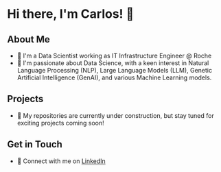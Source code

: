 <!--
**czubiaur/czubiaur** is a ✨ _special_ ✨ repository because its `README.md` (this file) appears on your GitHub profile.

Here are some ideas to get you started:

- 🔭 I’m currently working on ...
- 🌱 I’m currently learning ...
- 👯 I’m looking to collaborate on ...
- 🤔 I’m looking for help with ...
- 💬 Ask me about ...
- 📫 How to reach me: ...
- 😄 Pronouns: ...
- ⚡ Fun fact: ...
-->

# Hi there, I'm Carlos! 👋

## About Me
- 💼 I'm a Data Scientist working as IT Infrastructure Engineer @ Roche
- 🌱 I'm passionate about Data Science, with a keen interest in Natural Language Processing (NLP), Large Language Models (LLM), Genetic Artificial Intelligence (GenAI), and various Machine Learning models.

## Projects
- 🚧 My repositories are currently under construction, but stay tuned for exciting projects coming soon!

## Get in Touch
- 🔗 Connect with me on [LinkedIn](https://www.linkedin.com/in/carlos-zubiaur/)
